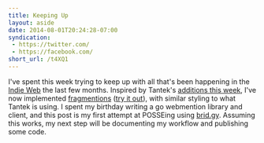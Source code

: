 ```yaml
---
title: Keeping Up
layout: aside
date: 2014-08-01T20:24:28-07:00
syndication:
 - https://twitter.com/
 - https://facebook.com/
short_url: /t4XQ1
---
```

I've spent this week trying to keep up with all that's been happening in the [Indie Web][] the last few months.
Inspired by Tantek's [additions this week][], I've now implemented [fragmentions][] ([try it out][]), with similar
styling to what Tantek is using.  I spent my birthday writing a go webmention library and client, and this post is my
first attempt at POSSEing using [brid.gy][].  Assuming this works, my next step will be documenting my workflow and
publishing some code.

[Indie Web]: https://indiewebcamp.com/
[additions this week]: http://tantek.com/2014/207/t2/deploy-fragmention-indieweb-showdonttell
[fragmentions]: https://indiewebcamp.com/fragmention
[try it out]: /2014/07/webfinger-with-static-files-nginx##content+negotiation
[brid.gy]: https://www.brid.gy/
